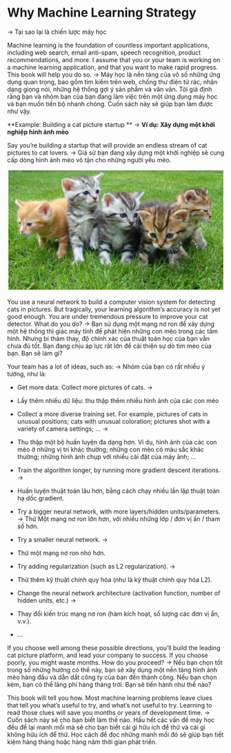 # Why Machine Learning Strategy
->
Tại sao lại là chiến lược máy học

Machine learning is the foundation of countless important applications, including web search, email anti-spam, speech recognition, product recommendations, and more. I assume that you or your team is working on a machine learning application, and that you want to make rapid progress. This book will help you do so.
->
Máy học là nền tảng của vô số những ứng dụng quan trọng, bao gồm tìm kiếm trên web, chống thư điện tử rác, nhận dạng giọng nói, những hệ thống gợi ý sản phẩm và vân vân. Tôi giả định rằng bạn và nhóm bạn của bạn đang làm việc trên một ứng dụng máy học và bạn muốn tiến bộ nhanh chóng. Cuốn sách này sẽ giúp bạn làm được như vậy.

**Example: Building a cat picture startup **
->
**Ví dụ: Xây dựng một khởi nghiệp hình ảnh mèo**

Say you’re building a startup that will provide an endless stream of cat pictures to cat lovers.
->
Giả sử bạn đang xây dựng một khởi nghiệp sẽ cung cấp dòng hình ảnh mèo vô tận cho những người yêu mèo.

![img](../imgs/C01_01.png)

You use a neural network to build a computer vision system for detecting cats in pictures. But tragically, your learning algorithm’s accuracy is not yet good enough. You are under tremendous pressure to improve your cat detector. What do you do?
->
Bạn sử dụng một mạng nơ ron để xây dựng một hệ thống thị giác máy tính để phát hiện những con mèo trong các tấm hình. Nhưng bi thảm thay, độ chính xác của thuật toán học của bạn vẫn chưa đủ tốt. Bạn đang chịu áp lực rất lớn để cải thiện sự dò tìm mèo của bạn. Bạn sẽ làm gì?

Your team has a lot of ideas, such as:
->
Nhóm của bạn có rất nhiều ý tưởng, như là:

* Get more data: Collect more pictures of cats.
->
* Lấy thêm nhiều dữ liệu: thu thập thêm nhiều hình ảnh của các con mèo

* Collect a more diverse training set. For example, pictures of cats in unusual positions; cats with unusual coloration; pictures shot with a variety of camera settings; ...
->
* Thu thập một bộ huấn luyện đa dạng hơn. Ví dụ, hình ảnh của các con mèo ở những vị trí khác thường; những con mèo có màu sắc khác thường; những hình ảnh chụp với nhiều cài đặt của máy ảnh; ...

* Train the algorithm longer, by running more gradient descent iterations.
->
* Huấn luyện thuật toán lâu hơn, bằng cách chạy nhiều lần lặp thuật toán hạ dốc gradient.

* Try a bigger neural network, with more layers/hidden units/parameters.
->
Thử Một mạng nơ ron lớn hơn, với nhiều những lớp / đơn vị ẩn / tham số hơn.

* Try a smaller neural network.
->
* Thử một mạng nơ ron nhỏ hơn.

* Try adding regularization (such as L2 regularization).
->
* Thử thêm kỹ thuật chính quy hóa (như là kỹ thuật chính quy hóa L2).

* Change the neural network architecture (activation function, number of hidden units, etc.)
->
* Thay đổi kiến trúc mạng nơ ron (hàm kích hoạt, số lượng các đơn vị ẩn, v.v.).

* ...

If you choose well among these possible directions, you’ll build the leading cat picture platform, and lead your company to success. If you choose poorly, you might waste months. How do you proceed?
->
Nếu bạn chọn tốt trong số những hướng có thể này, bạn sẽ xây dụng một nền tảng hình ảnh mèo hàng đầu và dẫn dắt công ty của bạn đến thành công. Nếu bạn chọn kém, bạn có thể lãng phí hàng tháng trời. Bạn sẽ tiến hành như thế nào?

This book will tell you how. Most machine learning problems leave clues that tell you what’s useful to try, and what’s not useful to try. Learning to read those clues will save you months or years of development time.
->
Cuốn sách này sẽ cho bạn biết làm thế nào. Hầu hết các vấn đề máy học đều để lại manh mối mà sẽ cho bạn biết cái gì hữu ích để thử và cái gì không hữu ích để thử. Học cách để đọc những manh mối đó sẽ giúp bạn tiết kiệm hàng tháng hoặc hàng năm thời gian phát triển.
